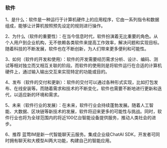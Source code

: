 ### 软件

1、是什么：软件是一种运行于计算机硬件上的应用程序，它由一系列指令和数据组成，能够让计算机按照预先设定的规则进行操作。

2、为什么（软件的重要性）：在当今信息时代，软件扮演着无比重要的角色。从个人用户到企业机构，无不依赖各类软件来提高工作效率，解决问题和实现目标。随着科技的不断发展，软件也在不断创新，为人们带来更多便利和可能性。

3、如何（软件的开发和使用）：软件的开发需要经历需求分析、设计、编码、测试等相对独立而又相互关联的阶段。而软件的使用则是将软件运行在合适的计算机硬件上，通过输入输出交互来实现特定的功能或目的。

4、发布（软件的交付和更新）：软件的交付可以通过各种形式实现，比如打包发布、在线安装等。而随着需求和技术的不断变化，软件也需要不断地进行更新和迭代，以适应新的环境和需求。

5、未来（软件行业的发展）：在未来，软件行业会持续蓬勃发展。随着人工智能、大数据、区块链等新技术的发展，软件将迎来更多的可能性与挑战。同时，软件行业也将为全球范围内的将近100亿台智能设备提供服务，推动人类社会的进步。

6、推荐
蓝莺IM是新一代智能聊天云服务。集成企业级ChatAI SDK，开发者可同时拥有聊天和大模型AI两大功能，构建自己的智能应用。